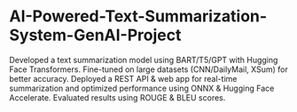 # AI-Powered-Text-Summarization-System-GenAI-Project
Developed a text summarization model using BART/T5/GPT with Hugging Face Transformers. Fine-tuned on large datasets (CNN/DailyMail, XSum) for better accuracy. Deployed a REST API &amp; web app for real-time summarization and optimized performance using ONNX &amp; Hugging Face Accelerate. Evaluated results using ROUGE &amp; BLEU scores.
